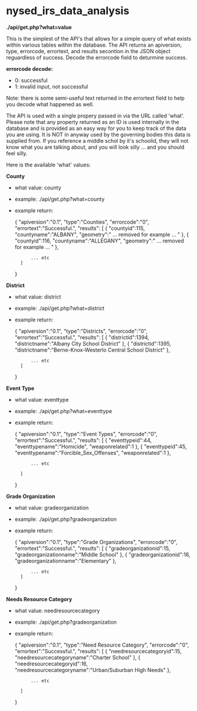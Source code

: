 nysed_irs_data_analysis
=======================

**./api/get.php?what=value**

This is the simplest of the API's that allows for a simple query of what exists within various tables within the database.  The API returns an apiversion, type, errorcode, errortext, and results secontion in the JSON object reguardless of success.  Decode the errorcode field to deturmine success.

**errorcode decode:**
- 0: successful
- 1: invalid input, not successful

Note: there is some semi-useful text returned in the errortext field to help you decode what happened as well.

The API is used with a single propery passed in via the URL called 'what'.  Please note that any property returned as an ID is used internally in the database and is provided as an easy way for you to keep track of the data you are using.  It is NOT in anyway used by the governing bodies this data is supplied from.  If you reference a middle schol by it's schoolid, they will not know what you are talking about, and you will look silly ... and you should feel silly.

Here is the available 'what' values:

**County**
- what value: county
- example: ./api/get.php?what=county
- example return:
	
	
	{
		"apiversion":"0.1",
		"type":"Counties",
		"errorcode":"0",
		"errortext":"Successful.",
		"results":
		[
			{
				"countyid":115,
				"countyname":"ALBANY",
				"geometry":" ... removed for example ... "
			},
			{
				"countyid":116,
				"countyname":"ALLEGANY",
				"geometry":" ... removed for example ... "
			},
			
			... etc
		]
	}
	
**District**
- what value: district
- example: ./api/get.php?what=district
- example return:
	
	
	{
		"apiversion":"0.1",
		"type":"Districts",
		"errorcode":"0",
		"errortext":"Successful.",
		"results":
		[
			{
				"districtid":1394,
				"districtname":"Albany City School District"
			},
			{
				"districtid":1395,
				"districtname":"Berne-Knox-Westerlo Central School District"
			},
			
			... etc
		]
	}
	
**Event Type**
- what value: eventtype
- example: ./api/get.php?what=eventtype
- example return:
	
	
	{
		"apiversion":"0.1",
		"type":"Event Types",
		"errorcode":"0",
		"errortext":"Successful.",
		"results":
		[
			{
				"eventtypeid":44,
				"eventtypename":"Homicide",
				"weaponrelated":1
			},
			{
				"eventtypeid":45,
				"eventtypename":"Forcible_Sex_Offenses",
				"weaponrelated":1
			},
	
			... etc
			
		]
	}
	
**Grade Organization**
- what value: gradeorganization
- example: ./api/get.php?gradeorganization
- example return:
	
	
	{
		"apiversion":"0.1",
		"type":"Grade Organizations",
		"errorcode":"0",
		"errortext":"Successful.",
		"results":
		[
			{
				"gradeorganizationid":15,
				"gradeorganizationname":"Middle School"
			},
			{
				"gradeorganizationid":16,
				"gradeorganizationname":"Elementary"
			},
	
			... etc
		]
	}
	
**Needs Resource Category**
- what value: needresourcecategory
- example: ./api/get.php?gradeorganization
- example return:
	
	
	{
		"apiversion":"0.1",
		"type":"Need Resource Category",
		"errorcode":"0",
		"errortext":"Successful.",
		"results":
		[
			{
				"needresourcecategoryid":15,
				"needresourcecategoryname":"Charter School"
			},
			{
				"needresourcecategoryid":16,
				"needresourcecategoryname":"Urban\/Suburban High Needs"
			},
			
			... etc
			
		]
	
	}



	